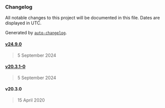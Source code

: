### Changelog

All notable changes to this project will be documented in this file. Dates are displayed in UTC.

Generated by [`auto-changelog`](https://github.com/CookPete/auto-changelog).

#### [v24.9.0](https://github.com/theopenconversationkit/tock-node/compare/v20.3.1-0...v24.9.0)

> 5 September 2024

#### [v20.3.1-0](https://github.com/theopenconversationkit/tock-node/compare/v20.3.0...v20.3.1-0)

> 5 September 2024

#### v20.3.0

> 15 April 2020
